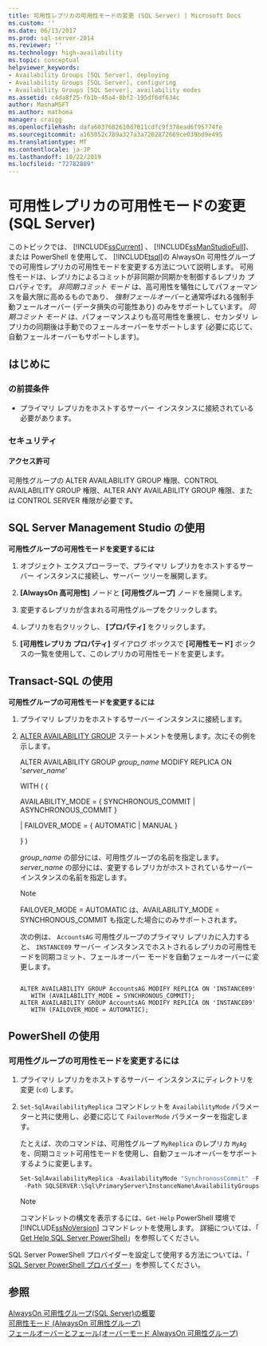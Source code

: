 ```yaml
---
title: 可用性レプリカの可用性モードの変更 (SQL Server) | Microsoft Docs
ms.custom: ''
ms.date: 06/13/2017
ms.prod: sql-server-2014
ms.reviewer: ''
ms.technology: high-availability
ms.topic: conceptual
helpviewer_keywords:
- Availability Groups [SQL Server], deploying
- Availability Groups [SQL Server], configuring
- Availability Groups [SQL Server], availability modes
ms.assetid: c4da8f25-fb1b-45a4-8bf2-195df6df634c
author: MashaMSFT
ms.author: mathoma
manager: craigg
ms.openlocfilehash: dafa6037682610d7011cdfc9f378ead6f95774fe
ms.sourcegitcommit: a165052c789a327a3a7202872669ce039bd9e495
ms.translationtype: MT
ms.contentlocale: ja-JP
ms.lasthandoff: 10/22/2019
ms.locfileid: "72782889"
---
```

# <a name="change-the-availability-mode-of-an-availability-replica-sql-server"></a>可用性レプリカの可用性モードの変更 (SQL Server)
  このトピックでは、 [!INCLUDE[ssCurrent](../../../includes/sscurrent-md.md)] 、 [!INCLUDE[ssManStudioFull](../../../includes/ssmanstudiofull-md.md)]、または PowerShell を使用して、 [!INCLUDE[tsql](../../../includes/tsql-md.md)]の AlwaysOn 可用性グループでの可用性レプリカの可用性モードを変更する方法について説明します。 可用性モードは、レプリカによるコミットが非同期か同期かを制御するレプリカ プロパティです。 *非同期コミット モード* は、高可用性を犠牲にしてパフォーマンスを最大限に高めるものであり、 *強制フェールオーバー*と通常呼ばれる強制手動フェールオーバー (データ損失の可能性あり) のみをサポートしています。 *同期コミット モード* は、パフォーマンスよりも高可用性を重視し、セカンダリ レプリカの同期後は手動でのフェールオーバーをサポートします (必要に応じて、自動フェールオーバーもサポートします)。  
  

  
##  <a name="BeforeYouBegin"></a> はじめに  
  
###  <a name="Prerequisites"></a> の前提条件  
  
-   プライマリ レプリカをホストするサーバー インスタンスに接続されている必要があります。  
  
###  <a name="Security"></a> セキュリティ  
  
####  <a name="Permissions"></a> アクセス許可  
 可用性グループの ALTER AVAILABILITY GROUP 権限、CONTROL AVAILABILITY GROUP 権限、ALTER ANY AVAILABILITY GROUP 権限、または CONTROL SERVER 権限が必要です。  
  
##  <a name="SSMSProcedure"></a> SQL Server Management Studio の使用  
 **可用性グループの可用性モードを変更するには**  
  
1.  オブジェクト エクスプローラーで、プライマリ レプリカをホストするサーバー インスタンスに接続し、サーバー ツリーを展開します。  
  
2.  **[AlwaysOn 高可用性]** ノードと **[可用性グループ]** ノードを展開します。  
  
3.  変更するレプリカが含まれる可用性グループをクリックします。  
  
4.  レプリカを右クリックし、 **[プロパティ]** をクリックします。  
  
5.  **[可用性レプリカ プロパティ]** ダイアログ ボックスで **[可用性モード]** ボックスの一覧を使用して、このレプリカの可用性モードを変更します。  
  
##  <a name="TsqlProcedure"></a> Transact-SQL の使用  
 **可用性グループの可用性モードを変更するには**  
  
1.  プライマリ レプリカをホストするサーバー インスタンスに接続します。  
  
2.  [ALTER AVAILABILITY GROUP](/sql/t-sql/statements/alter-availability-group-transact-sql) ステートメントを使用します。次にその例を示します。  
  
     ALTER AVAILABILITY GROUP *group_name* MODIFY REPLICA ON '*server_name*'  
  
     WITH ( {  
  
     AVAILABILITY_MODE = { SYNCHRONOUS_COMMIT | ASYNCHRONOUS_COMMIT }  
  
     | FAILOVER_MODE = { AUTOMATIC | MANUAL }  
  
     } )  
  
     *group_name* の部分には、可用性グループの名前を指定します。 *server_name* の部分には、変更するレプリカがホストされているサーバー インスタンスの名前を指定します。  
  
    > [!NOTE]  
    >  FAILOVER_MODE = AUTOMATIC は、AVAILABILITY_MODE = SYNCHRONOUS_COMMIT も指定した場合にのみサポートされます。  
  
     次の例は、 `AccountsAG` 可用性グループのプライマリ レプリカに入力すると、 `INSTANCE09` サーバー インスタンスでホストされるレプリカの可用性モードを同期コミット、フェールオーバー モードを自動フェールオーバーに変更します。  
  
    ```  
  
    ALTER AVAILABILITY GROUP AccountsAG MODIFY REPLICA ON 'INSTANCE09'  
       WITH (AVAILABILITY_MODE = SYNCHRONOUS_COMMIT);  
    ALTER AVAILABILITY GROUP AccountsAG MODIFY REPLICA ON 'INSTANCE09'  
       WITH (FAILOVER_MODE = AUTOMATIC);  
    ```  
  
##  <a name="PowerShellProcedure"></a> PowerShell の使用

### <a name="to-change-the-availability-mode-of-an-availability-group"></a>可用性グループの可用性モードを変更するには
  
1.  プライマリ レプリカをホストするサーバー インスタンスにディレクトリを変更 (`cd`) します。  
  
2.  `Set-SqlAvailabilityReplica` コマンドレットを `AvailabilityMode` パラメーターと共に使用し、必要に応じて `FailoverMode` パラメーターを指定します。  
  
     たとえば、次のコマンドは、可用性グループ `MyReplica` のレプリカ `MyAg` を、同期コミット可用性モードを使用し、自動フェールオーバーをサポートするように変更します。  
  
    ```powershell
    Set-SqlAvailabilityReplica -AvailabilityMode "SynchronousCommit" -FailoverMode "Automatic" `   
     -Path SQLSERVER:\Sql\PrimaryServer\InstanceName\AvailabilityGroups\MyAg\AvailabilityReplicas\MyReplica  
    ```  
  
    > [!NOTE]  
    >  コマンドレットの構文を表示するには、`Get-Help` PowerShell 環境で [!INCLUDE[ssNoVersion](../../../includes/ssnoversion-md.md)] コマンドレットを使用します。 詳細については、「 [Get Help SQL Server PowerShell](../../../powershell/sql-server-powershell.md)」を参照してください。  
  
SQL Server PowerShell プロバイダーを設定して使用する方法については、「 [SQL Server PowerShell プロバイダー](../../../powershell/sql-server-powershell-provider.md)」を参照してください。
  
## <a name="see-also"></a>参照  
 [AlwaysOn 可用性グループ&#40;SQL Server&#41;の概要](overview-of-always-on-availability-groups-sql-server.md)   
 [可用性モード (AlwaysOn 可用性グループ)](availability-modes-always-on-availability-groups.md)   
 [フェールオーバーとフェール&#40;オーバーモード AlwaysOn 可用性グループ&#41;](failover-and-failover-modes-always-on-availability-groups.md)  
